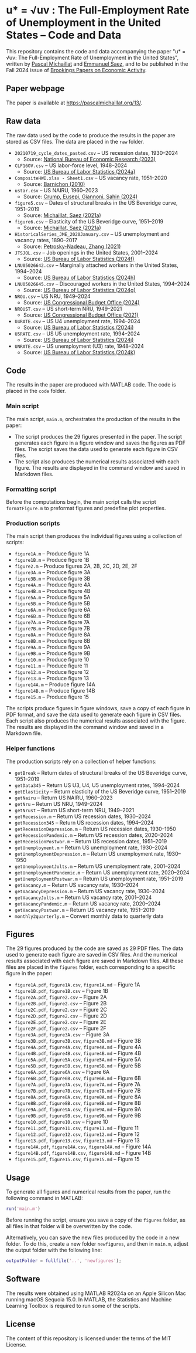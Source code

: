 # u* = √uv : The Full-Employment Rate of Unemployment in the United States – Code and Data

This repository contains the code and data accompanying the paper "u* = √uv: The Full-Employment Rate of Unemployment in the United States", written by [Pascal Michaillat](https://pascalmichaillat.org) and [Emmanuel Saez](https://eml.berkeley.edu/~saez/), and to be published in the Fall 2024 issue of [Brookings Papers on Economic Activity](https://www.brookings.edu/events/bpea-fall-2024-conference/).

## Paper webpage

The paper is available at https://pascalmichaillat.org/13/.

## Raw data

The raw data used by the code to produce the results in the paper are stored as CSV files. The data are placed in the `raw` folder. 

+ `20210719_cycle_dates_pasted.csv` – US recession dates, 1930–2024
	+ Source: [National Bureau of Economic Research (2023)](http://data.nber.org/data/cycles/)
+ `CLF16OV.csv` – US labor-force level, 1948–2024
	+ Source: [US Bureau of Labor Statistics (2024a)](https://fred.stlouisfed.org/series/CLF16OV)
+ `CompositeHWI.xlsx - Sheet1.csv` – US vacancy rate, 1951–2020
	+ Source: [Barnichon (2010)](https://docs.google.com/spreadsheets/d/1fkMinSHkjTL99-bLZYFldQ8rHtgh8lxd)
+ `ustar.csv` – US NAIRU, 1960–2023
	+ Source: [Crump, Eusepi, Giannoni, Sahin (2024)](https://doi.org/10.1016/j.jmoneco.2024.103580)
+ `figure5.csv` – Dates of structural breaks in the US Beveridge curve, 1951–2019
	+ Source: [Michaillat, Saez (2021a)](https://github.com/pmichaillat/unemployment-gap)
+ `figure6.csv` – Elasticity of the US Beveridge curve, 1951–2019
	+ Source: [Michaillat, Saez (2021a)](https://github.com/pmichaillat/unemployment-gap)
+ `HistoricalSeries_JME_2020January.csv` – US unemployment and vacancy rates, 1890–2017
	+ Source: [Petrosky-Nadeau, Zhang (2021)](https://docs.google.com/spreadsheets/d/1Ym0zkHZtIvb73zjLzL2cz_P5lXrulzFgvZpA5ZYyElI)
+ `JTSJOL.csv` – Job openings in the United States, 2001–2024
	+ Source: [US Bureau of Labor Statistics (2024f)](https://fred.stlouisfed.org/series/JTSJOL)
+ `LNU05026642.csv` – Marginally attached workers in the United States, 1994–2024
	+ Source: [US Bureau of Labor Statistics (2024h)](https://fred.stlouisfed.org/series/LNU05026642)
+ `LNU05026645.csv` – Discouraged workers in the United States, 1994–2024
	+ Source: [US Bureau of Labor Statistics (2024g)](https://fred.stlouisfed.org/series/LNU05026645)
+ `NROU.csv` – US NRU, 1949–2024
	+ Source: [US Congressional Budget Office (2024)](https://fred.stlouisfed.org/series/NROU)
+ `NROUST.csv` – US short-term NRU, 1949–2021
	+ Source: [US Congressional Budget Office (2021)](https://fred.stlouisfed.org/series/NROUST)
+ `U4RATE.csv` – US U4 unemployment rate, 1994–2024
	+ Source: [US Bureau of Labor Statistics (2024i)](https://fred.stlouisfed.org/series/U4RATE)
+ `U5RATE.csv` – US U5 unemployment rate, 1994–2024
	+ Source: [US Bureau of Labor Statistics (2024j)](https://fred.stlouisfed.org/series/U5RATE)
+ `UNRATE.csv` – US unemployment (U3) rate, 1948–2024
	+ Source: [US Bureau of Labor Statistics (2024k)](https://fred.stlouisfed.org/series/UNRATE)

## Code

The results in the paper are produced with MATLAB code. The code is placed in the `code` folder.

### Main script

The main script, `main.m`, orchestrates the production of the results in the paper:

+ The script produces the 29 figures presented in the paper. The script generates each figure in a figure window and saves the figures as PDF files. The script saves the data used to generate each figure in CSV files.
+ The script also produces the numerical results associated with each figure. The results are displayed in the command window and saved in Markdown files.

### Formatting script

Before the computations begin, the main script calls the script `formatFigure.m` to preformat figures and predefine plot properties.

### Production scripts

The main script then produces the individual figures using a collection of scripts:

+ `figure1A.m` – Produce figure 1A
+ `figure1B.m` – Produce figure 1B
+ `figure2.m` – Produce figures 2A, 2B, 2C, 2D, 2E, 2F
+ `figure3A.m` – Produce figure 3A
+ `figure3B.m` – Produce figure 3B
+ `figure4A.m` – Produce figure 4A
+ `figure4B.m` – Produce figure 4B
+ `figure5A.m` – Produce figure 5A
+ `figure5B.m` – Produce figure 5B
+ `figure6A.m` – Produce figure 6A
+ `figure6B.m` – Produce figure 6B
+ `figure7A.m` – Produce figure 7A
+ `figure7B.m` – Produce figure 7B
+ `figure8A.m` – Produce figure 8A
+ `figure8B.m` – Produce figure 8B
+ `figure9A.m` – Produce figure 9A
+ `figure9B.m` – Produce figure 9B
+ `figure10.m` – Produce figure 10
+ `figure11.m` – Produce figure 11
+ `figure12.m` – Produce figure 12
+ `figure13.m` – Produce figure 13
+ `figure14A.m` – Produce figure 14A
+ `figure14B.m` – Produce figure 14B
+ `figure15.m` – Produce figure 15

The scripts produce figures in figure windows, save a copy of each figure in PDF format, and save the data used to generate each figure in CSV files. Each script also produces the numerical results associated with the figure. The results are displayed in the command window and saved in a Markdown file.

### Helper functions

The production scripts rely on a collection of helper functions:
 
+ `getBreak` – Return dates of structural breaks of the US Beveridge curve, 1951–2019
+ `getData345` – Return US U3, U4, U5 unemployment rates, 1994–2024
+ `getElasticity` – Return elasticity of the US Beveridge curve, 1951–2019
+ `getNairu` – Return US NAIRU, 1960–2023
+ `getNru` – Return US NRU, 1949–2024
+ `getNrust` – Return US short-term NRU, 1949–2021
+ `getRecession.m` – Return US recession dates, 1930–2024
+ `getRecession345` – Return US recession dates, 1994–2024
+ `getRecessionDepression.m` – Return US recession dates, 1930–1950
+ `getRecessionPandemic.m` – Return US recession dates, 2020–2024
+ `getRecessionPostwar.m` – Return US recession dates, 1951–2019
+ `getUnemployment.m` – Return US unemployment rate, 1930–2024
+ `getUnemploymentDepression.m` – Return US unemployment rate, 1930–1950
+ `getUnemploymentJolts.m` – Return US unemployment rate, 2001–2024
+ `getUnemploymentPandemic.m` – Return US unemployment rate, 2020–2024
+ `getUnemploymentPostwar.m` – Return US unemployment rate, 1951–2019
+ `getVacancy.m` – Return US vacancy rate, 1930–2024
+ `getVacancyDepression.m` – Return US vacancy rate, 1930–2024
+ `getVacancyJolts.m` – Return US vacancy rate, 2001–2024
+ `getVacancyPandemic.m` – Return US vacancy rate, 2020–2024
+ `getVacancyPostwar.m` – Return US vacancy rate, 1951–2019
+ `monthly2quarterly.m` – Convert monthly data to quarterly data

## Figures

The 29 figures produced by the code are saved as 29 PDF files. The data used to generate each figure are saved in CSV files. And the numerical results associated with each figure are saved in Markdown files. All these files are placed in the `figures` folder, each corresponding to a specific figure in the paper:

+ `figure1A.pdf`, `figure1A.csv`, `figure1A.md` – Figure 1A
+ `figure1B.pdf`, `figure1B.csv` – Figure 1B
+ `figure2A.pdf`, `figure2.csv` – Figure 2A
+ `figure2B.pdf`, `figure2.csv` – Figure 2B
+ `figure2C.pdf`, `figure2.csv` – Figure 2C
+ `figure2D.pdf`, `figure2.csv` – Figure 2D
+ `figure2E.pdf`, `figure2.csv` – Figure 2E
+ `figure2F.pdf`, `figure2.csv` – Figure 2F
+ `figure3A.pdf`, `figure3A.csv` – Figure 3A
+ `figure3B.pdf`, `figure3B.csv`, `figure3B.md` – Figure 3B
+ `figure4A.pdf`, `figure4A.csv`, `figure4A.md` – Figure 4A
+ `figure4B.pdf`, `figure4B.csv`, `figure4B.md` – Figure 4B
+ `figure5A.pdf`, `figure5A.csv`, `figure5A.md` – Figure 5A
+ `figure5B.pdf`, `figure5B.csv`, `figure5B.md` – Figure 5B
+ `figure6A.pdf`, `figure6A.csv` – Figure 6A
+ `figure6B.pdf`, `figure6B.csv`, `figure6B.md` – Figure 6B
+ `figure7A.pdf`, `figure7A.csv`, `figure7A.md` – Figure 7A
+ `figure7B.pdf`, `figure7B.csv`, `figure7B.md` – Figure 7B
+ `figure8A.pdf`, `figure8A.csv`, `figure8A.md` – Figure 8A
+ `figure8B.pdf`, `figure8B.csv`, `figure8B.md` – Figure 8B
+ `figure9A.pdf`, `figure9A.csv`, `figure9A.md` – Figure 9A
+ `figure9B.pdf`, `figure9B.csv`, `figure9B.md` – Figure 9B
+ `figure10.pdf`, `figure10.csv` – Figure 10
+ `figure11.pdf`, `figure11.csv`, `figure11.md` – Figure 11
+ `figure12.pdf`, `figure12.csv`, `figure12.md` – Figure 12
+ `figure13.pdf`, `figure13.csv`, `figure13.md` – Figure 13
+ `figure14A.pdf`, `figure14A.csv`, `figure14A.md` – Figure 14A
+ `figure14B.pdf`, `figure14B.csv`, `figure14B.md` – Figure 14B
+ `figure15.pdf`, `figure15.csv`, `figure15.md` – Figure 15

## Usage

To generate all figures and numerical results from the paper, run the following command in MATLAB:

```matlab
run('main.m')
```

Before running the script, ensure you save a copy of the `figures` folder, as all files in that folder will be overwritten by the code.

Alternatively, you can save the new files produced by the code in a new folder. To do this, create a new folder `newfigures`, and then in `main.m`, adjust the output folder with the following line:

```matlab
outputFolder = fullfile('..', 'newfigures');
```

## Software

The results were obtained using MATLAB R2024a on an Apple Silicon Mac running macOS Sequoia 15.0. In MATLAB, the Statistics and Machine Learning Toolbox is required to run  some of the scripts.

## License

The content of this repository is licensed under the terms of the MIT License.